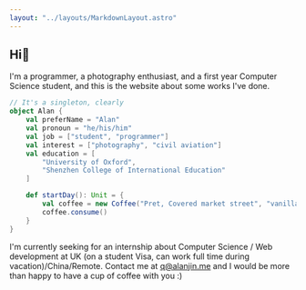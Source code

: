 ```yaml
---
layout: "../layouts/MarkdownLayout.astro"
---
```


## Hi👋

I'm a programmer, a photography enthusiast, and a first year Computer Science student, and this is the website about some works I've done.

```scala
// It's a singleton, clearly
object Alan {
    val preferName = "Alan"
    val pronoun = "he/his/him"
    val job = ["student", "programmer"]
    val interest = ["photography", "civil aviation"]
    val education = [
        "University of Oxford",
        "Shenzhen College of International Education"
    ]

    def startDay(): Unit = {
        val coffee = new Coffee("Pret, Covered market street", "vanilla latte")
        coffee.consume()
    }
}
```

I'm currently seeking for an internship about Computer Science / Web development at UK (on a student Visa, can work full time during vacation)/China/Remote. Contact me at q@alanjin.me and I would be more than happy to have a cup of coffee with you :)